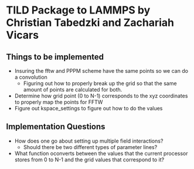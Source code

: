 # TILD Package to LAMMPS by Christian Tabedzki and Zachariah Vicars

## Things to be implemented

* Insuring the fftw and PPPM scheme have the same points so we can do a
  convolution
  * Figuring out how to properly break up the grid so that the same amount of
    points are calculated for both.
* Determine how grid point (0 to N-1) corresponds to the xyz coordinates to
  properly map the points for FFTW
* Figure out kspace_settings to figure out how to do the values

## Implementation Questions

* How does one go about setting up multiple field interactions?
  * Should there be two different types of parameter lines?
* What function oconverts between the values that the current processor stores
  from 0 to N-1 and the grid values that correspond to it?
